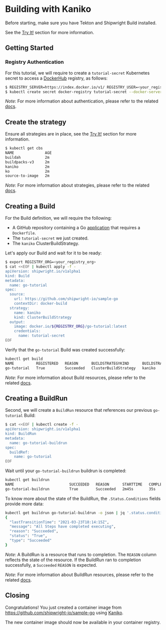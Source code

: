 <!--
Copyright The Shipwright Contributors

SPDX-License-Identifier: Apache-2.0
-->

# Building with Kaniko

Before starting, make sure you have Tekton and Shipwright Build installed.

See the [Try It!](../../README.md#try-it) section for more information.

## Getting Started

### Registry Authentication

For this tutorial, we will require to create a `tutorial-secret` Kubernetes secret to access a [DockerHub](https://hub.docker.com/) registry, as follows:

```sh
$ REGISTRY_SERVER=https://index.docker.io/v1/ REGISTRY_USER=<your_registry_user> REGISTRY_PASSWORD=<your_registry_password>
$ kubectl create secret docker-registry tutorial-secret --docker-server=$REGISTRY_SERVER --docker-username=$REGISTRY_USER --docker-password=$REGISTRY_PASSWORD  --docker-email=me@here.com
```

_Note_: For more information about authentication, please refer to the related [docs](../development/authentication.md).

## Create the strategy

Ensure all strategies are in place, see the [Try It!](../../README.md#try-it) section for more information.

```sh
$ kubectl get cbs
NAME              AGE
buildah           2m
buildpacks-v3     2m
kaniko            2m
ko                2m
source-to-image   2m
```

_Note_: For more information about strategies, please refer to the related [docs](../buildstrategies.md).

## Creating a Build

For the Build definition, we will require the following:

- A GitHub repository containing a Go [application](https://github.com/shipwright-io/sample-go/tree/main/docker-build) that requires a `Dockerfile`.
- The `tutorial-secret` we just created.
- The `kaniko` ClusterBuildStrategy.

Let's apply our Build and wait for it to be ready:

```bash
$ export REGISTRY_ORG=<your_registry_org>
$ cat <<EOF | kubectl apply -f -
apiVersion: shipwright.io/v1alpha1
kind: Build
metadata:
  name: go-tutorial
spec:
  source:
    url: https://github.com/shipwright-io/sample-go
    contextDir: docker-build
  strategy:
    name: kaniko
    kind: ClusterBuildStrategy
  output:
    image: docker.io/${REGISTRY_ORG}/go-tutorial:latest
    credentials:
      name: tutorial-secret
EOF
```

Verify that the `go-tutorial` Build was created successfully:

```sh
kubectl get build
NAME          REGISTERED   REASON      BUILDSTRATEGYKIND      BUILDSTRATEGYNAME   CREATIONTIME
go-tutorial   True         Succeeded   ClusterBuildStrategy   kaniko              13s
```

_Note_: For more information about Build resources, please refer to the related [docs](../build.md).

## Creating a BuildRun

Second, we will create a `BuildRun` resource that references our previous `go-tutorial` Build:

```sh
$ cat <<EOF | kubectl create -f -
apiVersion: shipwright.io/v1alpha1
kind: BuildRun
metadata:
  name: go-tutorial-buildrun
spec:
  buildRef:
    name: go-tutorial
EOF
```

Wait until your `go-tutorial-buildrun` buildrun is completed:

```sh
kubectl get buildrun
NAME                         SUCCEEDED   REASON      STARTTIME   COMPLETIONTIME
go-tutorial-buildrun         True        Succeeded   2m45s       35s
```

To know more about the state of the BuildRun, the `.Status.Conditions` fields provide more data:

```sh
kubectl get buildrun go-tutorial-buildrun -o json | jq '.status.conditions[]'
{
  "lastTransitionTime": "2021-03-23T18:14:15Z",
  "message": "All Steps have completed executing",
  "reason": "Succeeded",
  "status": "True",
  "type": "Succeeded"
}
```

_Note_: A BuildRun is a resource that runs to completion. The `REASON` column reflects the state of the resource. If the BuildRun ran to completion successfully,
a `Succeeded` `REASON` is expected.

_Note_: For more information about BuildRun resources, please refer to the related [docs](../buildrun.md).

## Closing

Congratulations! You just created a container image from https://github.com/shipwright-io/sample-go using [Kaniko](https://github.com/GoogleContainerTools/kaniko).

The new container image should now be available in your container registry.
